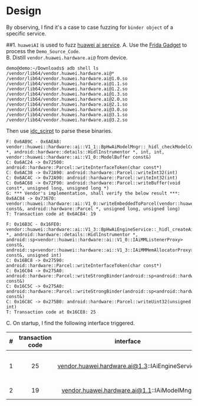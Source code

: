 # Design
By observing, I find it's a case to case fuzzing for `binder object` of a specific service.

##1. `huaweiAI` is used to fuzz [huawei ai service](https://developer.huawei.com/consumer/cn/doc/overview/HUAWEI_HiAI).
A. Use the [Frida Gadget](https://frida.re/docs/gadget/) to process the `Demo_Source_Code`. \
B. Distill `vendor.huawei.hardware.ai@` from device. 
```commandline
demo@demo:~/Downloads$ adb shell ls /vendor/lib64/vendor.huawei.hardware.ai@*
/vendor/lib64/vendor.huawei.hardware.ai@1.0.so
/vendor/lib64/vendor.huawei.hardware.ai@1.1.so
/vendor/lib64/vendor.huawei.hardware.ai@1.2.so
/vendor/lib64/vendor.huawei.hardware.ai@1.3.so
/vendor/lib64/vendor.huawei.hardware.ai@2.0.so
/vendor/lib64/vendor.huawei.hardware.ai@2.1.so
/vendor/lib64/vendor.huawei.hardware.ai@3.0.so
/vendor/lib64/vendor.huawei.hardware.ai@3.1.so
/vendor/lib64/vendor.huawei.hardware.ai@3.2.so
```
Then use [idc_scirpt](https://github.com/dm4sec/hwservice_sec/idc_script) to parse these binaries.
```
F: 0x6AB9C - 0x6AEA8: vendor::huawei::hardware::ai::V1_1::BpHwAiModelMngr::_hidl_checkModelCompatibility(android::hardware::IInterface *, android::hardware::details::HidlInstrumentor *, int, int, vendor::huawei::hardware::ai::V1_0::ModelBuffer const&)
C: 0x6AC24 -> 0x72500: android::hardware::Parcel::writeInterfaceToken(char const*)
C: 0x6AC38 -> 0x72A90: android::hardware::Parcel::writeInt32(int)
C: 0x6AC4C -> 0x72A90: android::hardware::Parcel::writeInt32(int)
C: 0x6AC68 -> 0x72F90: android::hardware::Parcel::writeBuffer(void const*, unsigned long, unsigned long *)
G: *** Vendor's implementation, shall verify the below result ***: 0x6AC84 -> 0x73670: vendor::huawei::hardware::ai::V1_0::writeEmbeddedToParcel(vendor::huawei::hardware::ai::V1_0::ModelBuffer const&, android::hardware::Parcel *, unsigned long, unsigned long)
T: Transaction code at 0x6ACB4: 19

F: 0x16B3C - 0x16FE0: vendor::huawei::hardware::ai::V1_3::BpHwAiEngineService::_hidl_createAiModelMngr_1_3(android::hardware::IInterface *, android::hardware::details::HidlInstrumentor *, android::sp<vendor::huawei::hardware::ai::V1_0::IAiMMListenerProxy> const&, android::sp<vendor::huawei::hardware::ai::V1_3::IAiMMMemAllocatorProxy> const&, unsigned int)
C: 0x16BC8 -> 0x27590: android::hardware::Parcel::writeInterfaceToken(char const*)
C: 0x16C04 -> 0x275A0: android::hardware::Parcel::writeStrongBinder(android::sp<android::hardware::IBinder> const&)
C: 0x16C5C -> 0x275A0: android::hardware::Parcel::writeStrongBinder(android::sp<android::hardware::IBinder> const&)
C: 0x16C8C -> 0x275B0: android::hardware::Parcel::writeUint32(unsigned int)
T: Transaction code at 0x16CE8: 25
```

C. On startup, I find the following interface triggered.


| # | transaction code | interface | func | 
| ----| :----: | :----: | :----: |
| 1 | 25 | vendor.huawei.hardware.ai@1.3::IAiEngineService | vendor::huawei::hardware::ai::V1_3::BpHwAiEngineService::_hidl_createAiModelMngr_1_3(android::hardware::IInterface *, android::hardware::details::HidlInstrumentor *, android::sp\<vendor::huawei::hardware::ai::V1_0::IAiMMListenerProxy> const&, android::sp\<vendor::huawei::hardware::ai::V1_3::IAiMMMemAllocatorProxy> const&, unsigned int)
| 2 | 19 | vendor.huawei.hardware.ai@1.1::IAiModelMngr | vendor::huawei::hardware::ai::V1_1::BpHwAiModelMngr::_hidl_checkModelCompatibility(android::hardware::IInterface *, android::hardware::details::HidlInstrumentor *, int, int, vendor::huawei::hardware::ai::V1_0::ModelBuffer const&)



